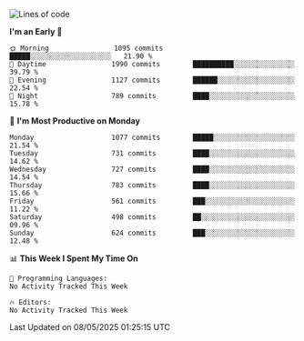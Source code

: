<!--START_SECTION:waka-->
![Lines of code](https://img.shields.io/badge/From%20Hello%20World%20I%27ve%20Written-40.1%20million%20lines%20of%20code-blue)

**I'm an Early 🐤** 

```text
🌞 Morning                1095 commits        █████░░░░░░░░░░░░░░░░░░░░   21.90 % 
🌆 Daytime                1990 commits        ██████████░░░░░░░░░░░░░░░   39.79 % 
🌃 Evening                1127 commits        ██████░░░░░░░░░░░░░░░░░░░   22.54 % 
🌙 Night                  789 commits         ████░░░░░░░░░░░░░░░░░░░░░   15.78 % 
```
📅 **I'm Most Productive on Monday** 

```text
Monday                   1077 commits        █████░░░░░░░░░░░░░░░░░░░░   21.54 % 
Tuesday                  731 commits         ████░░░░░░░░░░░░░░░░░░░░░   14.62 % 
Wednesday                727 commits         ████░░░░░░░░░░░░░░░░░░░░░   14.54 % 
Thursday                 783 commits         ████░░░░░░░░░░░░░░░░░░░░░   15.66 % 
Friday                   561 commits         ███░░░░░░░░░░░░░░░░░░░░░░   11.22 % 
Saturday                 498 commits         ██░░░░░░░░░░░░░░░░░░░░░░░   09.96 % 
Sunday                   624 commits         ███░░░░░░░░░░░░░░░░░░░░░░   12.48 % 
```


📊 **This Week I Spent My Time On** 

```text
💬 Programming Languages: 
No Activity Tracked This Week

🔥 Editors: 
No Activity Tracked This Week
```


 Last Updated on 08/05/2025 01:25:15 UTC
<!--END_SECTION:waka-->
```

